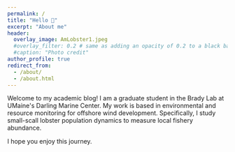 ```yaml
---
permalink: /
title: "Hello 🤙"
excerpt: "About me"
header:
  overlay_image: AmLobster1.jpeg
  #overlay_filter: 0.2 # same as adding an opacity of 0.2 to a black background
  #caption: "Photo credit"
author_profile: true
redirect_from: 
  - /about/
  - /about.html
---
```


Welcome to my academic blog! I am a graduate student in the Brady Lab at UMaine's Darling Marine Center. My work is based in environmental and resource monitoring for offshore wind development. Specifically, I study small-scall lobster population dynamics to measure local fishery abundance. 


I hope you enjoy this journey.
